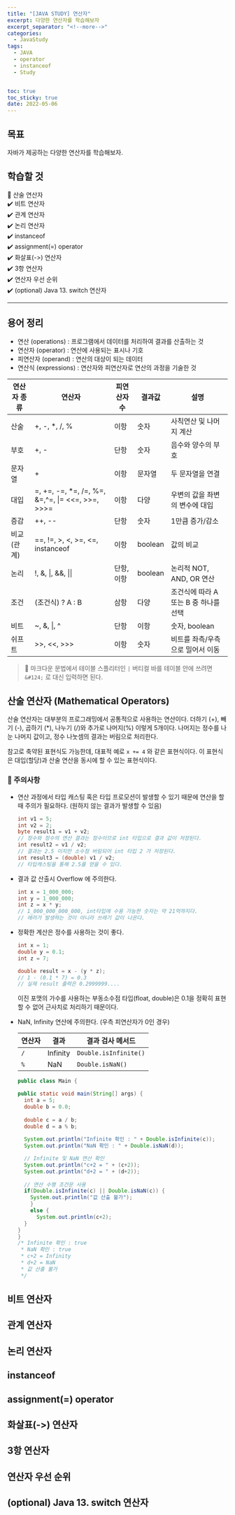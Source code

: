 ```yaml
---
title: "[JAVA STUDY] 연산자"
excerpt: 다양한 연산자를 학습해보자
excerpt_separator: "<!--more-->"
categories:
  - JavaStudy
tags:
  - JAVA
  - operator
  - instanceof
  - Study


toc: true
toc_sticky: true
date: 2022-05-06
---
```


## 목표

자바가 제공하는 다양한 연산자를 학습해보자.

## 학습할 것

:checkered_flag: 산술 연산자  
:heavy_check_mark: 비트 연산자  
:heavy_check_mark: 관계 연산자  
:heavy_check_mark: 논리 연산자  
:heavy_check_mark: instanceof  
:heavy_check_mark: assignment(=) operator  
:heavy_check_mark: 화살표(->) 연산자  
:heavy_check_mark: 3항 연산자  
:heavy_check_mark: 연산자 우선 순위  
:heavy_check_mark: (optional) Java 13. switch 연산자

---

## 용어 정리

- 연산 (operations) : 프로그램에서 데이터를 처리하여 결과를 산출하는 것  
- 연산자 (operator) : 연산에 사용되는 표시나 기호  
- 피연산자 (operand) : 연산의 대상이 되는 데이터  
- 연산식 (expressions) : 연산자와 피연산자로 연산의 과정을 기술한 것

|연산자 종류|연산자|피연산자 수|결과값|설명|
|---|---|---|---|---|
|산술|+, -, *, /, %|이항|숫자|사칙연산 및 나머지 계산|
|부호|+, -|단항|숫자|음수와 양수의 부호|
|문자열|+|이항|문자열|두 문자열을 연결|
|대입|=, +=, -=, *=, /=, %=, &=,^=, &#124;= <<=, >>=, >>>=|이항|다양|우변의 값을 좌변의 변수에 대입|
|증감|++, --|단항|숫자|1만큼 증가/감소|
|비교(관계)|==, !=, >, <, >=, <=, instanceof|이항|boolean|값의 비교|
|논리|!, &, &#124;, &&, &#124;&#124;|단항, 이항|boolean|논리적 NOT, AND, OR 연산|
|조건|(조건식) ? A : B|삼항|다양|조건식에 따라 A 또는 B 중 하나를 선택|
|비트|~, &, &#124;, ^|단항|이항|숫자, boolean|비트 NOT, AND, OR, XOR 연산|
|쉬프트|>>, <<, >>>|이항|숫자|비트를 좌측/우측으로 밀어서 이동|

>:bell: 마크다운 문법에서 테이블 스플리터인 `|` 버티컬 바를 테이블 안에 쓰려면 `&#124;` 로 대신 입력하면 된다.

## 산술 연산자 (Mathematical Operators)

산술 연산자는 대부분의 프로그래밍에서 공통적으로 사용하는 연산이다. 더하기 (+),  빼기 (-), 곱하기 (*), 나누기 (/)와 추가로 나머지(%) 이렇게 5개이다. 나머지는 정수를 나눈 나머지 값이고, 정수 나눗셈의 결과는 버림으로 처리한다.

참고로 축약된 표현식도 가능한데, 대표적 예로 `x += 4` 와 같은 표현식이다. 이 표현식은 대입(할당)과 산술 연산을 동시에 할 수 있는 표현식이다.

### :bell: 주의사항
  
- 연산 과정에서 타입 캐스팅 혹은 타입 프로모션이 발생할 수 있기 때문에 연산을 할 때 주의가 필요하다. (원하지 않는 결과가 발생할 수 있음)  

  ```java
  int v1 = 5;
  int v2 = 2;
  byte result1 = v1 + v2;
  // 정수와 정수의 연산 결과는 정수이므로 int 타입으로 결과 값이 저장된다.
  int result2 = v1 / v2;
  // 결과는 2.5 이지만 소수점 버림되어 int 타입 2 가 저장된다.
  int result3 = (double) v1 / v2;
  // 타입캐스팅을 통해 2.5를 얻을 수 있다.
  ```

- 결과 값 산출시 Overflow 에 주의한다.  
  
  ```java
  int x = 1_000_000;
  int y = 1_000_000;
  int z = x * y;    
  // 1_000_000_000_000, int타입에 수용 가능한 숫자는 약 21억까지다.
  // 에러가 발생하는 것이 아니라 쓰레기 값이 나온다.
  ```

- 정확한 계산은 정수를 사용하는 것이 좋다.

  ```java
  int x = 1;
  double y = 0.1;
  int z = 7;

  double result = x - (y * z);
  // 1 - (0.1 * 7) = 0.3
  // 실제 result 출력은 0.2999999.... 
  ```

  이진 포맷의 가수를 사용하는 부동소수점 타입(float, double)은 0.1을 정확히 표현할 수 없어 근사치로 처리하기 때문이다.

- NaN, Infinity 연산에 주의한다. (우측 피연산자가 0인 경우)  
  
  |연산자|결과|결과 검사 메서드|
  |---|---|---|
  |`/`|Infinity|`Double.isInfinite()`|
  |`%`|NaN|`Double.isNaN()`|

  ```java
  public class Main {
  
  public static void main(String[] args) {
    int a = 5;
    double b = 0.0;
    
    double c = a / b;
    double d = a % b;
    
    System.out.println("Infinite 확인 : " + Double.isInfinite(c));
    System.out.println("NaN 확인 : " + Double.isNaN(d));

    // Infinite 및 NaN 연산 확인
    System.out.println("c+2 = " + (c+2));
    System.out.println("d+2 = " + (d+2));
    
    // 연산 수행 조건문 사용
    if(Double.isInfinite(c) || Double.isNaN(c)) {
      System.out.println("값 산출 불가");
      } 
      else {
        System.out.println(c+2);
    }
  }
  }
  /* Infinite 확인 : true
   * NaN 확인 : true
   * c+2 = Infinity
   * d+2 = NaN
   * 값 산출 불가
   */
  ```

## 비트 연산자

## 관계 연산자

## 논리 연산자

## instanceof

## assignment(=) operator

## 화살표(->) 연산자

## 3항 연산자

## 연산자 우선 순위

## (optional) Java 13. switch 연산자
